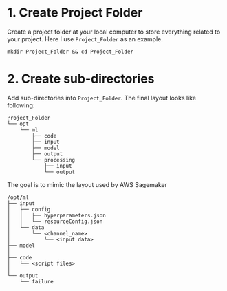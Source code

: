 # 1. Create Project Folder

Create a project folder at your local computer to store everything related to your project. Here I use `Project_Folder` as an example.

`mkdir Project_Folder && cd Project_Folder`

# 2. Create sub-directories

Add sub-directories into `Project_Folder`. The final layout looks like following:

```
Project_Folder
└── opt
    └── ml
        ├── code
        ├── input
        ├── model
        ├── output
        └── processing
            ├── input
            └── output
```

The goal is to mimic the layout used by AWS Sagemaker

```
/opt/ml
├── input
│   ├── config
│   │   ├── hyperparameters.json
│   │   └── resourceConfig.json
│   └── data
│       └── <channel_name>
│           └── <input data>
├── model
│ 
├── code
│   └── <script files>
│
└── output
    └── failure
```
